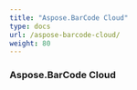 ```yaml
---
title: "Aspose.BarCode Cloud"
type: docs
url: /aspose-barcode-cloud/
weight: 80
---
```


### **Aspose.BarCode Cloud**
